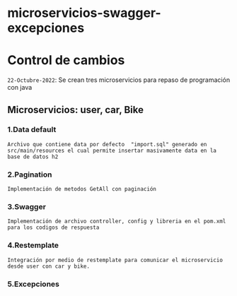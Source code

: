 # microservicios-swagger-excepciones
# Control de cambios
`22-Octubre-2022`: 
Se crean tres microservicios para repaso de programación con java 
## Microservicios: user, car, Bike

### 1.Data default
	Archivo que contiene data por defecto  "import.sql" generado en src/main/resources el cual permite insertar masivamente data en la base de datos h2
### 2.Pagination
	Implementación de metodos GetAll con paginación
### 3.Swagger
	Implementación de archivo controller, config y libreria en el pom.xml para los codigos de respuesta
### 4.Restemplate
	Integración por medio de restemplate para comunicar el microservicio desde user con car y bike.
### 5.Excepciones
	


		
	
	

